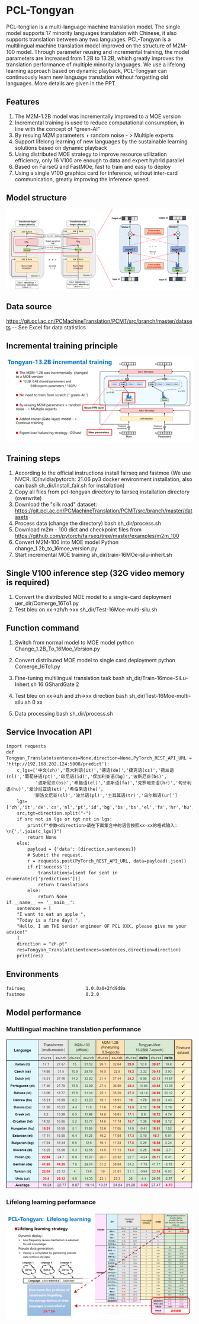 
# PCL-Tongyan
PCL-tonglian is a multi-language machine translation model. The single model supports 17  minority languages translation with Chinese, it also supports translation between any two languages. PCL-Tongyan is a multilingual machine translation model improved on the structure of M2M-100 model. Through parameter reusing and incremental training, the model parameters are increased from 1.2B to 13.2B, which greatly improves the translation performance of multiple minority languages. We use a lifelong learning approach based on dynamic playback, PCL-Tongyan can continuously learn new language translation without forgetting old languages. More details are given in the PPT.


## Features

1. The M2M-1.2B model was incrementally improved to a MOE version
2. Incremental training is used to reduce computational consumption, in line with the concept of "green-AI"
3. By resuing M2M parameters + random noise - > Multiple experts
4. Support lifelong learning of new languages by the sustainable learning solutions based on dynamic playback
5. Using distributed MOE strategy to improve resource utilization efficiency, only 16 V100 are enough to data and expert hybrid parallel
6. Based on FairseQ and FastMOe, fast to train and easy to deploy
7. Using a single V100 graphics card for inference, without inter-card communication, greatly improving the inference speed.

## Model structure
![add image](https://github.com/Hanlard/PCL-Tongyan/blob/main/model_strcture.png)

## Data source
 https://git.pcl.ac.cn/PCMachineTranslation/PCMT/src/branch/master/datasets
-- See Excel for data statistics
    
## Incremental training principle
![add image](https://github.com/Hanlard/PCL-Tongyan/blob/main/incre_training_en.png)


## Training steps
    
1. According to the official instructions install fairseq and fastmoe (We use NVCR. IO/nvidia/pytorch: 21.06 py3 docker environment installation, also can bash sh_dir/Install_fair.sh for installation)
2. Copy all files from pcl-tongyan directory to fairseq installation directory (overwrite)
3. Download the "silk road" dataset: https://git.pcl.ac.cn/PCMachineTranslation/PCMT/src/branch/master/datasets 
4. Process data (change the directory)
    bash sh_dir/process.sh
5. Download m2m - 100 dict and checkpoint files from https://github.com/pytorch/fairseq/tree/master/examples/m2m_100
6. Convert M2M-100 into MOE model
    Python change_1.2b_to_16moe_version.py
7. Start incremental MOE training 
    sh_dir/train-16MOe-silu-inhert.sh

## Single V100 inference step (32G video memory is required)
1. Convert the distributed MOE model to a single-card deployment
    uer_dir/Comerge_16To1.py
2.  Test bleu on xx->zh/h->xx
    sh_dir/Test-16Moe-multi-silu.sh

## Function command
1. Switch from normal model to MOE model
    python Change_1.2B_To_16Moe_Version.py

2. Convert distributed MOE model to single card deployment
    python Comerge_16To1.py

3. Fine-tuning multilingual translation task 
    bash sh_dir/Train-16moe-SiLu-Inhert.sh 16 GShardGate 2

4. Test bleu on xx->zh and zh->xx direction 
    bash sh_dir/Test-16Moe-multi-silu.sh 0 xx

5. Data processing
    bash sh_dir/process.sh
    
## Service Invocation API
    import requests
    def Tongyan_Translate(sentences=None,direction=None,PyTorch_REST_API_URL = 'http://192.168.202.124:5000/predict'):
        c_lgs=['中文(zh)','意大利语(it)','德语(de)','捷克语(cs)','荷兰语(nl)','葡萄牙语(pt)','印尼语(id)','保加利亚语(bg)','波斯尼亚(bs)',
               '波斯尼亚(bs)','希腊语(el)','波斯语(fa)','克罗地亚语(hr)','匈牙利语(hu)','爱沙尼亚语(et)','希伯来语(he)',
              '斯洛文尼亚(sl)','波兰语(pl)','土耳其语(tr)','乌尔都语(ur)']
        lgs=['zh','it','de','cs','nl','pt','id','bg','bs','bs','el','fa','hr','hu','et','he','sl','pl','tr','ur']
        src,tgt=direction.split("-")
        if src not in lgs or tgt not in lgs:
            print(f"参数<direction>请在下面集合中的语言按照xx-xx的格式输入: \n{','.join(c_lgs)}")
            return None
        else:
            payload = {'data': [direction,sentences]}
            # Submit the request.
            r = requests.post(PyTorch_REST_API_URL, data=payload).json()
            if r['success']:
                translations=[sent for sent in enumerate(r['predictions'])]
                return translations
            else:
                return None
    if __name__ == '__main__':
        sentences = [
        "I want to eat an apple ",
        "Today is a fine day! ",
        "Hello, I am THE senior engineer OF PCL XXX, please give me your advice!"
        ]
        direction = "zh-pt"
        res=Tongyan_Translate(sentences=sentences,direction=direction)
        print(res)   
        
## Environments
    fairseq                       1.0.0a0+2fd9d8a     
    fastmoe                       0.2.0               
    

## Model performance
### Multilingual machine translation performance
![add image](https://github.com/Hanlard/PCL-Tongyan/blob/main/bleus_en.png)
### Lifelong learning performance
![add image](https://github.com/Hanlard/PCL-Tongyan/blob/main/lll_pic_en.png)






